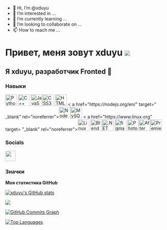 - 👋 Hi, I’m @xduyu
- 👀 I’m interested in ...
- 🌱 I’m currently learning ...
- 💞️ I’m looking to collaborate on ...
- 📫 How to reach me ...


Привет, меня зовут xduyu ![](https://user-images.githubusercontent.com/18350557/176309783-0785949b-9127-417c-8b55-ab5a4333674e.gif)
=====================================================================================================================================

Я xduyu, разработчик Fronted 🚀
--------------------------------

### Навыки


<p align="left">
<a href="https://www.python.org/" target="_blank" rel="noreferrer"><img src="https://raw.githubusercontent.com/ danielcranney/readme-generator/main/public/icons/skills/python-colored.svg" width="36" height="36" alt="Python" /></a> <a href="https: // docs.microsoft.com/en-us/cpp/?view=msvc-170" target="_blank" rel="noreferrer"><img src="https://raw.githubusercontent.com/danielcranney/readme-generator /main/public/icons/skills/cplusplus-colored.svg" width="36" height="36" alt="C++" /></a> <a href="https://developer.mozilla.org/en-US/docs/Web/JavaScript" target="_blank" rel="noreferrer"><img src="https://raw.githubusercontent.com/danielcranney/readme-generator/main/public/icons/ навыки/javascript-colored.svg" width="36" height="36" alt="JavaScript" /></a><a href="https://www.w3.org/TR/CSS/#css" target="_blank" rel="noreferrer"><img src="https://raw.githubusercontent.com/danielcranney/ readme-generator/main/public/icons/skills/css3-colored.svg" width="36" height="36" alt="CSS3" /></a> <a href="https://developer . mozilla.org/en-US/docs/Glossary/HTML5" target="_blank" rel="noreferrer"><img src="https://raw.githubusercontent.com/danielcranney/readme-generator/main/public/ icon/skills/html5-colored.svg" width="36" height="36" alt="HTML5" /></a> < a href="https://nodejs.org/en/" target=" _blank" rel="noreferrer"><img src="https://raw.githubusercontent.com/danielcranney/readme-generator/main/public/icons/skills/nodejs-colored.svg" width="36" height="36" alt="NodeJS" /></a><a href="https://www.mysql.com/" target="_blank" rel="noreferrer"><img src="https://raw.githubusercontent.com/danielcranney/readme-generator/main/ public/icons/skills/mysql-colored.svg" width="36" height="36" alt="MySQL" /></a> < a href="https://www.linux.org" target= "_blank" rel="noreferrer"><img src="https://raw.githubusercontent.com/danielcranney/readme-generator/main/public/icons/skills/linux-colored.svg" width="36" высота ="36" alt="Linux" /></a> <a href="https://www.blender.org/" target="_blank" rel="noreferrer"><img src="https:/ /raw.githubusercontent.com/danielcranney/readme-generator/main/public/icons/skills/blender-colored.svg" width="36" height="36" alt="Blender" /></a><a href="https://dotnet.microsoft.com/en-us/" target="_blank" rel="noreferrer"><img src="https://raw.githubusercontent.com/danielcranney/readme- генератор/main/public/icons/skills/dot-net-colored.svg" width="36" height="36" alt=".NET" /></a> <a href="https:// www .figma.com/" target="_blank" rel="noreferrer"><img src="https://raw.githubusercontent.com/danielcranney/readme-generator/main/public/icons/skills/figma-colored. svg" width="36" height="36" alt="figma" /></a> <a href="https://www.adobe.com/uk/products/photoshop.html" target="_blank " rel="noreferrer"><img src="https://raw.githubusercontent.com/danielcranney/readme-generator/main/public/icons/skills/photoshop-colored.svg" width="36" height="36" alt="Photoshop" /></a><a href="https://www.adobe.com/uk/products/aftereffects.html" target="_blank" rel="noreferrer"><img src="https://raw.githubusercontent.com/danielcranney/readme-generator/main/public/icons/skills/aftereffects-colored.svg" width="36" height="36" alt="After Effects" /></a><a href="https://www.adobe.com/uk/products/premiere.html" target="_blank" rel="noreferrer"><img src="https://raw.githubusercontent.com/danielcranney/readme-generator/main/public/icons/skills/premierepro-colored.svg" width="36" height="36" alt="Premiere Pro" /></a>
</p>


### Socials

<p align="left"> <a href="https://www.github.com/xduyu" target="_blank" rel="noreferrer"> <picture> <source media="(prefers-color-scheme: dark)" srcset="https://raw.githubusercontent.com/danielcranney/readme-generator/main/public/icons/socials/github-dark.svg" /> <source media="(prefers-color-scheme: light)" srcset="https://raw.githubusercontent.com/danielcranney/readme-generator/main/public/icons/socials/github.svg" /> <img src="https://raw.githubusercontent.com/danielcranney/readme-generator/main/public/icons/socials/github.svg" width="32" height="32" /> </picture> </a></p>

### Значки

<b>Моя статистика GitHub</b>

<a href="http://www.github.com/xduyu"><img src="https://github-readme-stats.vercel.app/api?username=xduyu&show_icons=true&hide=&count_private=true&title_color=0891b2&text_color=ffffff&icon_color=0891b2&bg_color=1c1917&hide_border=true&show_icons=true" alt="xduyu's GitHub stats" /></a>

<a href="http://www.github.com/xduyu"><img src="https://github-readme-streak-stats.herokuapp.com/?user=xduyu&stroke=ffffff&background=1c1917&ring=0891b2&fire=0891b2&currStreakNum=ffffff&currStreakLabel=0891b2&sideNums=ffffff&sideLabels=ffffff&dates=ffffff&hide_border=true" /></a>

<a href="http://www.github.com/xduyu"><img src="https://github-readme-activity-graph.cyclic.app/graph?username=xduyu&bg_color=1c1917&color=ffffff&line=0891b2&point=ffffff&area_color=1c1917&area=true&hide_border=true&custom_title=GitHub%20Commits%20Graph" alt="GitHub Commits Graph" /></a>

<a href="https://github.com/xduyu" align="left"><img src="https://github-readme-stats.vercel.app/api/top-langs/?username=xduyu&langs_count=10&title_color=0891b2&text_color=ffffff&icon_color=0891b2&bg_color=1c1917&hide_border=true&locale=en&custom_title=Top%20%Languages" alt="Top Languages" /></a>

<!---
xduyu/xduyu is a ✨ special ✨ repository because its `README.md` (this file) appears on your GitHub profile.
You can click the Preview link to take a look at your changes.
--->
